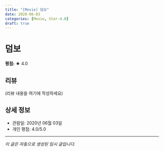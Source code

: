 ```yaml
---
title: "[Movie] 덤보"
date: 2020-06-03
categories: [Movie, Star-4.0]
draft: true
---
```


# 덤보

**평점:** ★ 4.0

## 리뷰

(리뷰 내용을 여기에 작성하세요)

## 상세 정보

- 관람일: 2020년 06월 03일
- 개인 평점: 4.0/5.0

---

*이 글은 자동으로 생성된 임시 글입니다.*
